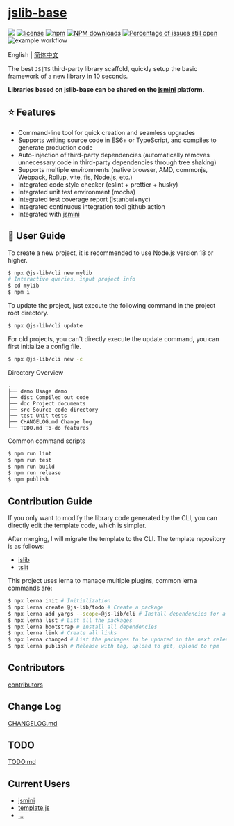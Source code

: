 # [jslib-base](https://github.com/yanhaijing/jslib-base)

[![](https://img.shields.io/badge/Powered%20by-jslib%20base-brightgreen.svg)](https://github.com/yanhaijing/jslib-base)
[![license](https://img.shields.io/badge/license-MIT-blue.svg)](https://github.com/yanhaijing/jslib-base/blob/master/LICENSE)
[![npm](https://img.shields.io/badge/npm-3.0.4-orange.svg)](https://www.npmjs.com/package/@js-lib/cli)
[![NPM downloads](http://img.shields.io/npm/dm/@js-lib/cli.svg?style=flat-square)](http://www.npmtrends.com/@js-lib/cli)
[![Percentage of issues still open](http://isitmaintained.com/badge/open/yanhaijing/jslib-base.svg)](http://isitmaintained.com/project/yanhaijing/jslib-base 'Percentage of issues still open')
![example workflow](https://github.com/yanhaijing/jslib-base/actions/workflows/ci.yml/badge.svg)

English | [简体中文](https://github.com/yanhaijing/jslib-base/blob/master/README.zh-CN.md)

The best `JS|TS` third-party library scaffold, quickly setup the basic framework of a new library in 10 seconds.

**Libraries based on jslib-base can be shared on the [jsmini](https://github.com/jsmini) platform.**

## :star: Features

- Command-line tool for quick creation and seamless upgrades
- Supports writing source code in ES6+ or TypeScript, and compiles to generate production code
- Auto-injection of third-party dependencies (automatically removes unnecessary code in third-party dependencies through tree shaking)
- Supports multiple environments (native browser, AMD, commonjs, Webpack, Rollup, vite, fis, Node.js, etc.)
- Integrated code style checker (eslint + prettier + husky)
- Integrated unit test environment (mocha)
- Integrated test coverage report (istanbul+nyc)
- Integrated continuous integration tool github action
- Integrated with [jsmini](https://github.com/jsmini)

## :rocket: User Guide

To create a new project, it is recommended to use Node.js version 18 or higher.

```bash
$ npx @js-lib/cli new mylib
# Interactive queries, input project info
$ cd mylib
$ npm i
```

To update the project, just execute the following command in the project root directory.

```bash
$ npx @js-lib/cli update
```

For old projects, you can't directly execute the update command, you can first initialize a config file.

```bash
$ npx @js-lib/cli new -c
```

Directory Overview

```
.
├── demo Usage demo
├── dist Compiled out code
├── doc Project documents
├── src Source code directory
├── test Unit tests
├── CHANGELOG.md Change log
└── TODO.md To-do features
```

Common command scripts

```bash
$ npm run lint
$ npm run test
$ npm run build
$ npm run release
$ npm publish
```

## Contribution Guide

If you only want to modify the library code generated by the CLI, you can directly edit the template code, which is simpler.

After merging, I will migrate the template to the CLI. The template repository is as follows:

- [jslib](https://github.com/yanhaijing/jslib)
- [tslit](https://github.com/yanhaijing/tslib)

This project uses lerna to manage multiple plugins, common lerna commands are:

```bash
$ npx lerna init # Initialization
$ npx lerna create @js-lib/todo # Create a package
$ npx lerna add yargs --scope=@js-lib/cli # Install dependencies for a package
$ npx lerna list # List all the packages
$ npx lerna bootstrap # Install all dependencies
$ npx lerna link # Create all links
$ npx lerna changed # List the packages to be updated in the next release
$ npx lerna publish # Release with tag, upload to git, upload to npm
```

## Contributors

[contributors](https://github.com/yanhaijing/jslib-base/graphs/contributors)

## Change Log

[CHANGELOG.md](https://github.com/yanhaijing/jslib-base/blob/master/CHANGELOG.md)

## TODO

[TODO.md](https://github.com/yanhaijing/jslib-base/blob/master/TODO.md)

## Current Users

- [jsmini](https://github.com/jsmini)
- [template.js](https://github.com/yanhaijing/template.js)
- [...](https://github.com/yanhaijing/jslib-base/issues/10)
